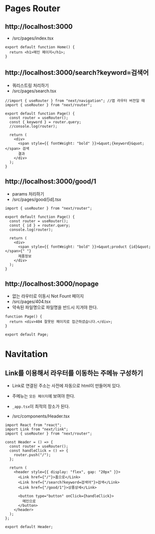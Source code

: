 # Pages Router

## http://localhost:3000

- /src/pages/index.tsx

```tsx
export default function Home() {
  return <h1>메인 페이지</h1>;
}
```

## http://localhost:3000/search?keyword=검색어

- 쿼리스트링 처리하기
- /src/pages/search.tsx

```tsx
//import { useRouter } from "next/navigation"; //앱 라우터 버전일 때
import { useRouter } from "next/router";

export default function Page() {
  const router = useRouter();
  const { keyword } = router.query;
  //console.log(router);

  return (
    <div>
      <span style={{ fontWeight: "bold" }}>&quot;{keyword}&quot;</span> 검색
      결과
    </div>
  );
}
```

## http://localhost:3000/good/1

- params 처리하기
- /src/pages/good/[id].tsx

```tsx
import { useRouter } from "next/router";

export default function Page() {
  const router = useRouter();
  const { id } = router.query;
  console.log(router);

  return (
    <div>
      <span style={{ fontWeight: "bold" }}>&quot;product {id}&quot;</span>{" "}
      제품정보
    </div>
  );
}
```

## http://localhost:3000/nopage

- 없는 라우터로 이동시 Not Fount 페이지
- /src/pages/404.tsx
- 약속된 파일명으로 파일명을 반드시 지겨야 한다.

```tsx
function Page() {
  return <div>404 잘못된 페이지로 접근하셨습니다.</div>;
}

export default Page;
```

# Navitation

## Link를 이용해서 라우터를 이동하는 주메뉴 구성하기

- Link로 연결된 주소는 사전에 자동으로 html이 만들어져 있다.
- 주메뉴는 `모든 페이지`에 보여야 한다.
- `_app.tsx`이 최적의 장소가 된다.

- /src/components/Header.tsx

```tsx
import React from "react";
import Link from "next/link";
import { useRouter } from "next/router";

const Header = () => {
  const router = useRouter();
  const handleClick = () => {
    router.push("/");
  };

  return (
    <header style={{ display: "flex", gap: "20px" }}>
      <Link href={"/"}>홈으로</Link>
      <Link href={"/search?keyword=검색어"}>검색</Link>
      <Link href={"/good/1"}>상품상세</Link>

      <button type="button" onClick={handleClick}>
        메인으로
      </button>
    </header>
  );
};

export default Header;
```
